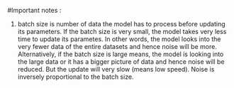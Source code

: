 #Important notes :
1. batch size is number of data the model has to process before updating its parameters. If the batch size is very small, the model takes very less time to update its parametes. In other words, the model looks into the very fewer data of the entire datasets and hence noise will be more. Alternatively, if the batch size is large means, the model is looking into the large data or it has a bigger picture of data and hence noise will be reduced. But the update will very slow (means low speed). Noise is inversely proportional to the batch size. 
